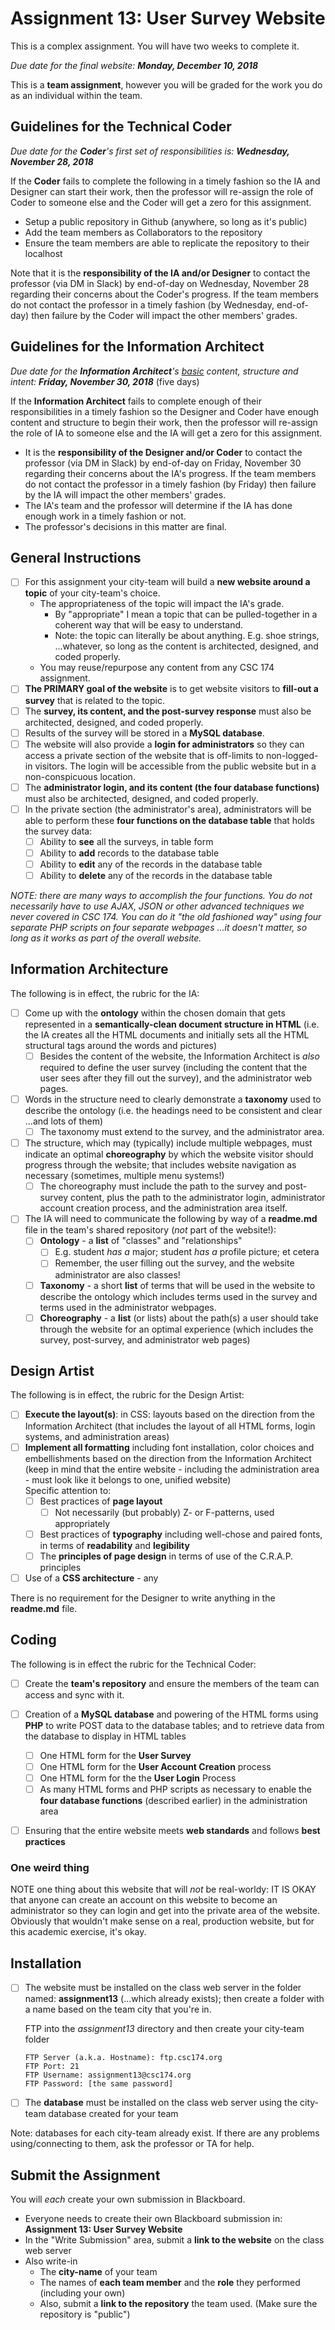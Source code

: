 # Assignment 13: User Survey Website

This is a complex assignment.  You will have two weeks to complete it.

*Due date for the final website: **Monday, December 10, 2018***

This is a **team assignment**, however you will be graded for the work you do as an individual within the team.  

## Guidelines for the Technical Coder

*Due date for the **Coder**'s first set of responsibilities is: **Wednesday, November 28, 2018***<br>

If the **Coder** fails to complete the following in a timely fashion so the IA and Designer can start their work, then the professor will re-assign the role of Coder to someone else and the Coder will get a zero for this assignment.

- Setup a public repository in Github (anywhere, so long as it's public)
- Add the team members as Collaborators to the repository
- Ensure the team members are able to replicate the repository to their localhost

Note that it is the **responsibility of the IA and/or Designer** to contact the professor (via DM in Slack) by end-of-day on Wednesday, November 28 regarding their concerns about the Coder's progress.  If the team members do not contact the professor in a timely fashion (by Wednesday, end-of-day) then failure by the Coder will impact the other members' grades.

## Guidelines for the Information Architect

*Due date for the **Information Architect**'s <u>basic</u> content, structure and intent: **Friday, November 30, 2018*** (five days)<br>

If the **Information Architect** fails to complete enough of their responsibilities in a timely fashion so the Designer and Coder have enough content and structure to begin their work, then the professor will re-assign the role of IA to someone else and the IA will get a zero for this assignment.

- It is the **responsibility of the Designer and/or Coder** to contact the professor (via DM in Slack) by end-of-day on Friday, November 30 regarding their concerns about the IA's progress.  If the team members do not contact the professor in a timely fashion (by Friday) then failure by the IA will impact the other members' grades.
- The IA's team and the professor will determine if the IA has done enough work in a timely fashion or not.  
- The professor's decisions in this matter are final.

## General Instructions

- [ ] For this assignment your city-team will build a **new website around a topic** of your city-team's choice.  
  - The appropriateness of the topic will impact the IA's grade.
    - By "appropriate" I mean a topic that can be pulled-together in a coherent way that will be easy to understand.
    - Note: the topic can literally be about anything.  E.g. shoe strings, ...whatever, so long as the content is architected, designed, and coded properly.
  - You may reuse/repurpose any content from any CSC 174 assignment.
- [ ] **The PRIMARY goal of the website** is to get website visitors to **fill-out a survey** that is related to the topic.
- [ ] The **survey, its content, and the post-survey response** must also be architected, designed, and coded properly.
- [ ] Results of the survey will be stored in a **MySQL database**.
- [ ] The website will also provide a **login for administrators** so they can access a private section of the website that is off-limits to non-logged-in visitors.  The login will be accessible from the public website but in a non-conspicuous location.
- [ ] The **administrator login, and its content (the four database functions)** must also be architected, designed, and coded properly.
- [ ] In the private section (the administrator's area), administrators will be able to perform these **four functions on the database table** that holds the survey data:
  - [ ] Ability to **see** all the surveys, in table form
  - [ ] Ability to **add** records to the database table
  - [ ] Ability to **edit** any of the records in the database table
  - [ ] Ability to **delete** any of the records in the database table

*NOTE: there are many ways to accomplish the four functions.  You do not necessarily have to use AJAX, JSON or other advanced techniques we never covered in CSC 174.  You can do it "the old fashioned way" using four separate PHP scripts on four separate webpages ...it doesn't matter, so long as it works as part of the overall website.*

## Information Architecture

The following is in effect, the rubric for the IA:

- [ ] Come up with the **ontology** within the chosen domain that gets represented in a **semantically-clean document structure in HTML** (i.e. the IA creates all the HTML documents and initially sets all the HTML structural tags around the words and pictures)
  - [ ] Besides the content of the website, the Information Architect is *also* required to define the user survey (including the content that the user sees after they fill out the survey), and the administrator web pages.
- [ ] Words in the structure need to clearly demonstrate a **taxonomy** used to describe the ontology (i.e. the headings need to be consistent and clear ...and lots of them)
  - [ ] The taxonomy must extend to the survey, and the administrator area.
- [ ] The structure, which may (typically) include multiple webpages, must indicate an optimal **choreography** by which the website visitor should progress through the website; that includes website navigation as necessary (sometimes, multiple menu systems!)
  - [ ] The choreography must include the path to the survey and post-survey content, plus the path to the administrator login, administrator account creation process, and the administration area itself.
- [ ] The IA will need to communicate the following by way of a **readme.md** file in the team's shared repository (*not* part of the website!):
  - [ ] **Ontology** - a **list** of "classes" and "relationships"
    - [ ] E.g. student *has a* major; student *has a* profile picture; et cetera
    - [ ] Remember, the user filling out the survey, and the website administrator are also classes!
  - [ ] **Taxonomy** - a short **list** of terms that will be used in the website to describe the ontology which includes terms used in the survey and terms used in the administrator webpages.
  - [ ] **Choreography** - a **list** (or lists) about the path(s) a user should take through the website for an optimal experience (which includes the survey, post-survey, and administrator web pages)

## Design Artist

The following is in effect, the rubric for the Design Artist:

- [ ] **Execute the layout(s)**: in CSS: layouts based on the direction from the Information Architect (that includes the layout of all HTML forms, login systems, and administration areas)
- [ ] **Implement all formatting** including font installation, color choices and embellishments based on the direction from the Information Architect (keep in mind that the entire website - including the administration area - must look like it belongs to one, unified website)<br>Specific attention to:
  - [ ] Best practices of **page layout** 
    - [ ] Not necessarily (but probably) Z- or F-patterns, used appropriately
  - [ ] Best practices of **typography** including well-chose and paired fonts, in terms of **readability** and **legibility**
  - [ ] The **principles of page design** in terms of use of the C.R.A.P. principles
- [ ] Use of a **CSS architecture** - any

There is no requirement for the Designer to write anything in the **readme.md** file.

## Coding

The following is in effect the rubric for the Technical Coder:

- [ ] Create the **team's repository** and ensure the members of the team can access and sync with it.

- [ ] Creation of a **MySQL database** and powering of the HTML forms using **PHP** to write POST data to the database tables; and to retrieve data from the database to display in HTML tables
    - [ ] One HTML form for the **User Survey**
    - [ ] One HTML form for the **User Account Creation** process 
    - [ ] One HTML form for the the **User Login** Process
    - [ ] As many HTML forms and PHP scripts as necessary to enable the **four database functions** (described earlier) in the administration area
- [ ] Ensuring that the entire website meets **web standards** and follows **best practices**

### One weird thing

NOTE one thing about this website that will *not* be real-worldy: IT IS OKAY that anyone can create an account on this website to become an administrator so they can login and get into the private area of the website. Obviously that wouldn't make sense on a real, production website, but for this academic exercise, it's okay.

## Installation

- [ ] The website must be installed on the class web server in the folder named: **assignment13** (…which already exists); then create a folder with a name based on the team city that you're in.  

  FTP into the *assignment13* directory and then create your city-team folder

  ```
  FTP Server (a.k.a. Hostname): ftp.csc174.org
  FTP Port: 21
  FTP Username: assignment13@csc174.org
  FTP Password: [the same password]
  ```

- [ ] The **database** must be installed on the class web server using the city-team database created for your team

Note: databases for each city-team already exist.  If there are any problems using/connecting to them, ask the professor or TA for help.

## Submit the Assignment

You will *each* create your own submission in Blackboard.

- Everyone needs to create their own Blackboard submission in: **Assignment 13: User Survey Website**
- In the "Write Submission" area, submit a **link to the website** on the class web server
- Also write-in 
  - The **city-name** of your team
  - The names of **each team member** and the **role** they performed (including your own)
  - Also, submit a **link to the repository** the team used.  (Make sure the repository is "public")